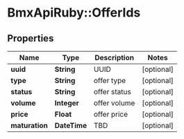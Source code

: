 # BmxApiRuby::OfferIds

## Properties
Name | Type | Description | Notes
------------ | ------------- | ------------- | -------------
**uuid** | **String** | UUID | [optional] 
**type** | **String** | offer type | [optional] 
**status** | **String** | offer status | [optional] 
**volume** | **Integer** | offer volume | [optional] 
**price** | **Float** | offer price | [optional] 
**maturation** | **DateTime** | TBD | [optional] 


